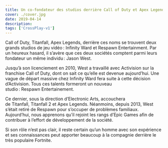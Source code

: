 ```yaml
---
title: Un co-fondateur des studios derrière Call of Duty et Apex Legends rejoint Epic Games
cover: ./cover.jpg
date: 2019-04-14
description: 
tags: ['CrossPlay-v1']
---
```

Call of Duty, Titanfall, Apex Legends, derrière ces noms se trouvent deux grands studios de jeu vidéo : Infinity Ward et Respawn Entertainment. Par un heureux hasard, il s’avère que ces deux sociétés comptent parmi leurs fondateur un même individu : Jason West. 

Jusqu’à son licenciement en 2010, West a travaillé avec Activision sur la franchise Call of Duty, dont on sait ce qu’elle est devenue aujourd’hui. Une vague de départ massive chez Infinity Ward fera suite à cette décision d’Activision. Tous ces talents formeront un nouveau studio : Respawn Entertainement. 

Ce dernier, sous la direction d’Electronic Arts, accouchera de Titanfall, Titanfall 2 et Apex Legends. Néanmoins, depuis 2013, West s’était retiré de Respawn pour s’occuper de problèmes familiaux. Aujourd’hui, nous apprenons qu’il rejoint les rangs d’Epic Games afin de contribuer à l’effort de développement de la société. 

Si son rôle n’est pas clair, il reste certain qu’un homme avec son expérience et ses connaissances peut apporter beaucoup à la compagnie derrière le très populaire Fortnite. 

